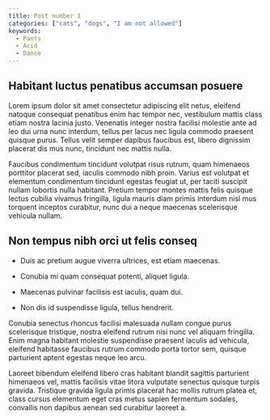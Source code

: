 ```yaml
---
title: Post number 1
categories: ["cats", "dogs", "I am not allowed"]
keywords:
  - Pants
  - Acid
  - Dance
---
```


## Habitant luctus penatibus accumsan posuere

Lorem ipsum dolor sit amet consectetur adipiscing elit netus, eleifend natoque consequat penatibus enim hac tempor nec, vestibulum mattis class etiam nostra lacinia justo. Venenatis integer nostra facilisi molestie ante ad leo dui urna nunc interdum, tellus per lacus nec ligula commodo praesent quisque purus. Tellus velit semper dapibus faucibus est, libero dignissim placerat dis mus nunc, tincidunt nec mattis nulla. 

Faucibus condimentum tincidunt volutpat risus rutrum, quam himenaeos porttitor placerat sed, iaculis commodo nibh proin. Varius est volutpat et elementum condimentum tincidunt egestas feugiat ut, per taciti suscipit nullam lobortis nulla habitant. Pretium tempor montes mattis felis quisque lectus cubilia vivamus fringilla, ligula mauris diam primis interdum nisl mus torquent inceptos curabitur, nunc dui a neque maecenas scelerisque vehicula nullam. 

## Non tempus nibh orci ut felis conseq

- Duis ac pretium augue viverra ultrices, est etiam maecenas.

- Conubia mi quam consequat potenti, aliquet ligula.

- Maecenas pulvinar facilisis est iaculis, quam dui.

- Non dis id suspendisse ligula, tellus hendrerit.

Conubia senectus rhoncus facilisi malesuada nullam congue purus scelerisque tristique, nostra eleifend rutrum nisi nunc vel aliquam fringilla. Enim magna habitant molestie suspendisse praesent iaculis ad vehicula, eleifend habitasse faucibus rutrum commodo porta tortor sem, quisque parturient aptent egestas neque leo arcu. 

Laoreet bibendum eleifend libero cras habitant blandit sagittis parturient himenaeos vel, mattis facilisis vitae litora vulputate senectus quisque turpis gravida. Tristique gravida ligula primis placerat hac mollis rutrum platea et, class cursus elementum eget cras metus sapien fermentum sodales, convallis non dapibus aenean sed curabitur laoreet a. 